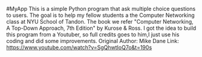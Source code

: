 #MyApp
This is a simple Python program that ask multiple choice questions to users. 
The goal is to help my fellow students a the Computer Networking class at NYU School of Tandon. 
The book we refer "Computer Networking, A Top-Down Approach, 7th Edition" by Kurose & Ross. 
I got the idea to build this program from a Youtuber, so full credits goes to him,I just use his coding and did some improvements. 
Original Author: Mike Dane
Link: https://www.youtube.com/watch?v=SgQhwtIoQ7o&t=190s